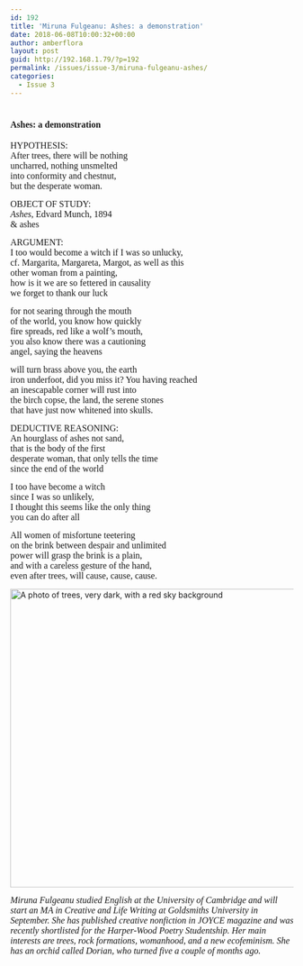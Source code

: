 ```yaml
---
id: 192
title: 'Miruna Fulgeanu: Ashes: a demonstration'
date: 2018-06-08T10:00:32+00:00
author: amberflora
layout: post
guid: http://192.168.1.79/?p=192
permalink: /issues/issue-3/miruna-fulgeanu-ashes/
categories:
  - Issue 3
---
```

# <span style="font-size: 12pt; font-family: georgia, palatino, serif;">Ashes: a demonstration</span>

<span style="font-size: 12pt; font-family: georgia, palatino, serif;">HYPOTHESIS:</span>  
 <span style="font-size: 12pt; font-family: georgia, palatino, serif;">After trees, there will be nothing</span>  
 <span style="font-size: 12pt; font-family: georgia, palatino, serif;">uncharred, nothing unsmelted</span>  
 <span style="font-size: 12pt; font-family: georgia, palatino, serif;">into conformity and chestnut,</span>  
 <span style="font-size: 12pt; font-family: georgia, palatino, serif;">but the desperate woman.</span>

<span style="font-size: 12pt; font-family: georgia, palatino, serif;">OBJECT OF STUDY:</span>  
 <span style="font-size: 12pt; font-family: georgia, palatino, serif;"><em>Ashes</em>, Edvard Munch, 1894</span>  
 <span style="font-size: 12pt; font-family: georgia, palatino, serif;">& ashes</span>

<span style="font-size: 12pt; font-family: georgia, palatino, serif;">ARGUMENT:</span>  
 <span style="font-size: 12pt; font-family: georgia, palatino, serif;">I too would become a witch if I was so unlucky,</span>  
 <span style="font-size: 12pt; font-family: georgia, palatino, serif;">cf. Margarita, Margareta, Margot, as well as this</span>  
 <span style="font-size: 12pt; font-family: georgia, palatino, serif;">other woman from a painting,</span>  
 <span style="font-size: 12pt; font-family: georgia, palatino, serif;">how is it we are so fettered in causality</span>  
 <span style="font-size: 12pt; font-family: georgia, palatino, serif;">we forget to thank our luck</span>

<span style="font-size: 12pt; font-family: georgia, palatino, serif;">for not searing through the mouth</span>  
 <span style="font-size: 12pt; font-family: georgia, palatino, serif;">of the world, you know how quickly</span>  
 <span style="font-size: 12pt; font-family: georgia, palatino, serif;">fire spreads, red like a wolf’s mouth,</span>  
 <span style="font-size: 12pt; font-family: georgia, palatino, serif;">you also know there was a cautioning</span>  
 <span style="font-size: 12pt; font-family: georgia, palatino, serif;">angel, saying the heavens</span>

<span style="font-size: 12pt; font-family: georgia, palatino, serif;">will turn brass above you, the earth</span>  
 <span style="font-size: 12pt; font-family: georgia, palatino, serif;">iron underfoot, did you miss it? You having reached</span>  
 <span style="font-size: 12pt; font-family: georgia, palatino, serif;">an inescapable corner will rust into</span>  
 <span style="font-size: 12pt; font-family: georgia, palatino, serif;">the birch copse, the land, the serene stones</span>  
 <span style="font-size: 12pt; font-family: georgia, palatino, serif;">that have just now whitened into skulls.</span>

<span style="font-size: 12pt; font-family: georgia, palatino, serif;">DEDUCTIVE REASONING:</span>  
 <span style="font-size: 12pt; font-family: georgia, palatino, serif;">An hourglass of ashes not sand,</span>  
 <span style="font-size: 12pt; font-family: georgia, palatino, serif;">that is the body of the first</span>  
 <span style="font-size: 12pt; font-family: georgia, palatino, serif;">desperate woman, that only tells the time</span>  
 <span style="font-size: 12pt; font-family: georgia, palatino, serif;">since the end of the world</span>

<span style="font-size: 12pt; font-family: georgia, palatino, serif;">I too have become a witch</span>  
 <span style="font-size: 12pt; font-family: georgia, palatino, serif;">since I was so unlikely,</span>  
 <span style="font-size: 12pt; font-family: georgia, palatino, serif;">I thought this seems like the only thing</span>  
 <span style="font-size: 12pt; font-family: georgia, palatino, serif;">you can do after all</span>

<span style="font-size: 12pt; font-family: georgia, palatino, serif;">All women of misfortune teetering</span>  
 <span style="font-size: 12pt; font-family: georgia, palatino, serif;">on the brink between despair and unlimited</span>  
 <span style="font-size: 12pt; font-family: georgia, palatino, serif;">power will grasp the brink is a plain,</span>  
 <span style="font-size: 12pt; font-family: georgia, palatino, serif;">and with a careless gesture of the hand,</span>  
 <span style="font-size: 12pt; font-family: georgia, palatino, serif;">even after trees, will cause, cause, cause.</span>

<img loading="lazy" class="alignnone wp-image-317" src="http://amberflora.com/wp-content/uploads/2018/05/Ashes.jpg" alt="A photo of trees, very dark, with a red sky background" width="800" height="530" srcset="/assets/wp-content/uploads/2018/05/Ashes.jpg 3562w, /assets/wp-content/uploads/2018/05/Ashes-300x199.jpg 300w, /assets/wp-content/uploads/2018/05/Ashes-768x509.jpg 768w, /assets/wp-content/uploads/2018/05/Ashes-1024x679.jpg 1024w" sizes="(max-width: 800px) 100vw, 800px" /> 

<span style="font-size: 12pt; font-family: georgia, palatino, serif;"><em>Miruna Fulgeanu studied English at the University of Cambridge and will start an MA in Creative and Life Writing at Goldsmiths University in September. She has published creative nonfiction in JOYCE magazine and was recently shortlisted for the Harper-Wood Poetry Studentship. Her main interests are trees, rock formations, womanhood, and a new ecofeminism. She has an orchid called Dorian, who turned five a couple of months ago.</em></span>
